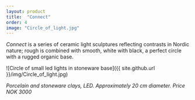 ```yaml
---
layout: product
title:  "Connect"
order: 4
image: "Circle_of_light.jpg"
---
```


*Connect* is a series of ceramic light sculptures reflecting contrasts in Nordic nature; rough is combined with smooth, white with black, a perfect circle with a rugged organic base.

![Circle of small led lights in stoneware base]({{ site.github.url }}/img/Circle_of_light.jpg)

*Porcelain and stoneware clays, LED. Approximately 20 cm diameter.*
*Price NOK 3000*
